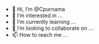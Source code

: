 - 👋 Hi, I’m @Cpurnama
- 👀 I’m interested in ...
- 🌱 I’m currently learning ...
- 💞️ I’m looking to collaborate on ...
- 📫 How to reach me ...

<!---
Cpurnama/Cpurnama is a ✨ special ✨ repository because its `README.md` (this file) appears on your GitHub profile.
You can click the Preview link to take a look at your changes.
--->
